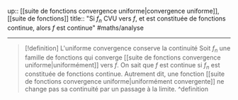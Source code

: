 up:: [[suite de fonctions convergence uniforme|convergence uniforme]], [[suite de fonctions]]
title:: "Si $f_{n}$ CVU vers $f$, et est constituée de fonctions continue, alors $f$ est continue"
#maths/analyse 

---

> [!definition] L'uniforme convergence conserve la continuité
> Soit $f_{n}$ une famille de fonctions qui converge [[suite de fonctions convergence uniforme|uniformément]] vers $f$.
> On sait que $f$ est continue si $f_{n}$ est constituée de fonctions continue.
> Autrement dit, une fonction [[suite de fonctions convergence uniforme|uniformément convergente]] ne change pas sa continuité par un passage à la limite.
^definition


